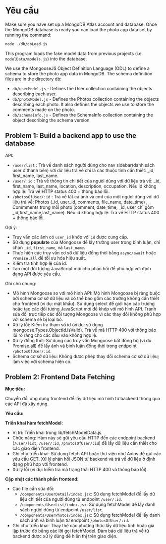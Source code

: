 # Yêu cầu

Make sure you have set up a MongoDB Atlas account and database. Once the MongoDB database is ready you can load the photo app data set by running the command:
```sh
node ./db/dbLoad.js
```
This program loads the fake model data from previous projects (i.e. `modelData/models.js`) into the database.

We use the MongooseJS Object Definition Language (ODL) to define a schema to store the photo app data in MongoDB. The schema definition files are in the directory db:

- `db/userModel.js` - Defines the User collection containing the objects describing each user.
- `db/photoModel.js` - Defines the Photos collection containing the objects describing each photo. It also defines the objects we use to store the comments made on the photo.
- `db/schemaInfo.js` - Defines the SchemaInfo collection containing the object describing the schema version.

## Problem 1: Build a backend app to use the database

API:
- `/user/list` : Trả về danh sách người dùng cho nav sidebar(danh sách user ở thanh bên) với dữ liệu trả về chỉ là các thuộc tính cần thiết: _id, first_name, last_name.
- `/user/:id` : Trả về thông tin chi tiết của người dùng với dữ liệu trả về: _id, first_name, last_name, location, description, occupation. Nếu id không hợp lệ: Trả về HTTP status 400 + thông báo lỗi.
- `/photosOfUser/:id` : Trả về tất cả ảnh và cmt của một người dùng với dữ liệu trả về: Photos (_id, user_id, comments, file_name, date_time) , Commments trong mỗi photo (comment, date_time, _id, user chỉ gồm _id,first_name,last_name). Nếu id không hợp lệ: Trả về HTTP status 400 + thông báo lỗi.

Gợi ý:
- Truy vấn các ảnh có `user_id` khớp với `id` được cung cấp.
- Sử dụng **populate** của Mongoose để lấy trường user trong bình luận, chỉ chọn `_id`, `first_name`, và `last_name`.
- Thực hiện các truy vấn cơ sở dữ liệu đồng thời bằng `async/await` hoặc `Promise.all` để tối ưu hóa hiệu suất.
- Kiểm tra tính hợp lệ của id.
- Tạo một đối tượng JavaScript mới cho phản hồi để phù hợp với định dạng API được yêu cầu.

Ghi chú chung:
- Mô hình Mongoose so với mô hình API: Mô hình Mongoose bị ràng buộc bởi schema cơ sở dữ liệu và có thể bao gồm các trường không cần thiết cho frontend (ví dụ: mật khẩu). Sử dụng select để giới hạn các trường hoặc tạo các đối tượng JavaScript mới để khớp với mô hình API. Tránh sửa đổi trực tiếp các đối tượng Mongoose vì các thay đổi không phù hợp với schema sẽ bị loại bỏ.
- Xử lý lỗi: Kiểm tra tham số id (ví dụ: sử dụng mongoose.Types.ObjectId.isValid). Trả về mã HTTP 400 với thông báo lỗi rõ ràng cho các đầu vào không hợp lệ.
- Xử lý đồng thời: Sử dụng các truy vấn Mongoose bất đồng bộ (ví dụ: Promise.all) để lấy ảnh và bình luận đồng thời trong endpoint `/photosOfUser/:id`.
- Schema cơ sở dữ liệu: Không được phép thay đổi schema cơ sở dữ liệu; làm việc với schema hiện có.

## Problem 2: Frontend Data Fetching

**Mục tiêu:**

Chuyển đổi ứng dụng frontend để lấy dữ liệu mô hình từ backend thông qua các API đã xây dựng.

**Yêu cầu:**

**Triển khai hàm fetchModel:**
* Vị trí: Triển khai trong lib/fetchModelData.js.
* Chức năng: Hàm này sẽ gửi yêu cầu HTTP đến các endpoint backend (`/user/list`, `/user/:id`, `/photosOfUser/:id`) để lấy dữ liệu cần thiết cho các giao diện frontend.
* Ghi chú triển khai:
Sử dụng fetch API hoặc thư viện như Axios để gửi các yêu cầu GET.
Xử lý phản hồi JSON từ backend và trả về dữ liệu ở định dạng phù hợp với frontend.
* Xử lý lỗi (ví dụ: kiểm tra mã trạng thái HTTP 400 và thông báo lỗi).

**Cập nhật các thành phần frontend:**
* Các file cần sửa đổi:
    * `/components/UserDetail/index.jsx`: Sử dụng fetchModel để lấy dữ liệu chi tiết của người dùng từ endpoint `/user/:id`.
    * `/components/UserList/index.jsx`: Sử dụng fetchModel để lấy danh sách người dùng từ endpoint `/user/list`.
    * `/components/UserPhotos/index.jsx`: Sử dụng fetchModel để lấy danh sách ảnh và bình luận từ endpoint `/photosOfUser/:id`.
* Ghi chú triển khai:
Thay thế các phương thức lấy dữ liệu tĩnh hoặc giả lập trước đó bằng các lời gọi fetchModel. Đảm bảo dữ liệu trả về từ backend được xử lý đúng để hiển thị trên giao diện.
